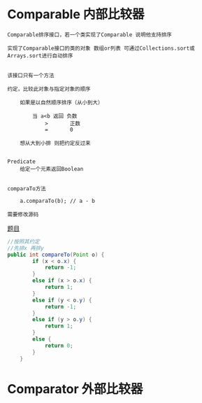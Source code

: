 # Comparable 内部比较器

    Comparable排序接口，若一个类实现了Comparable 说明他支持排序

    实现了Comparable接口的类的对象 数组or列表 可通过Collections.sort或Arrays.sort进行自动排序


    该接口只有一个方法

    约定，比较此对象与指定对象的顺序

        如果是以自然顺序排序（从小到大）

            当 a<b 返回 负数
                >       正数
                =       0

        想从大到小排 则把约定反过来


    Predicate
        给定一个元素返回Boolean


    comparaTo方法

        a.comparaTo(b); // a - b

    需要修改源码


[题目](https://github.com/hcsp/sort-by-multiple-fields/pull/240)
```java
//按照其约定
//先排x 再排y
public int compareTo(Point o) {
        if (x < o.x) {
            return -1;
        }
        else if (x > o.x) {
            return 1;
        }
        else if (y < o.y) {
            return -1;
        }
        else if (y > o.y) {
            return 1;
        }
        else {
            return 0;
        }
    }
```

# Comparator 外部比较器